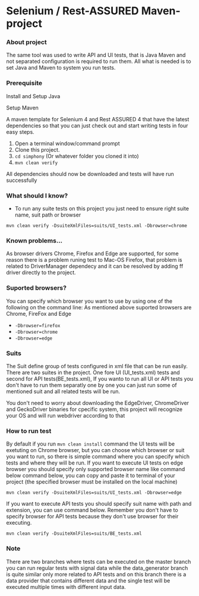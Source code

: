 Selenium / Rest-ASSURED Maven-project
=======================

### About project
The same tool was used to write API and UI tests, that is Java Maven and not separated configuration is required to run them.
All what is needed is to set Java and Maven to system you run tests.

### Prerequisite
Install and Setup Java

Setup Maven

A maven template for Selenium 4 and Rest ASSURED 4 that have the latest dependencies so that you can just check out and start writing tests in four easy steps.
1. Open a terminal window/command prompt
2. Clone this project.
3. `cd simphony` (Or whatever folder you cloned it into)
4. `mvn clean verify`

All dependencies should now be downloaded and tests will have run successfully 

### What should I know?

- To run any suite tests on this project you just need to ensure right suite name, suit path or browser
```shell
mvn clean verify -DsuiteXmlFiles=suits/UI_tests.xml -Dbrowser=chrome
```

### Known problems...

As browser drivers Chrome, Firefox and Edge are supported, for some reason there is a problem runing test to Mac-OS Firefox, that problem is related to DriverManager dependecy 
and it can be resolved by adding ff driver directly to the project.

### Suported browsers?

You can specify which browser you want to use by using one of the following on the command line:
As mentioned above suported browsers are Chrome, FireFox and Edge

- `-Dbrowser=firefox`
- `-Dbrowser=chrome`
- `-Dbrowser=edge`

### Suits
The Suit define group of tests configured in xml file that can be run easily.
There are two suites in the project. One fore UI (UI_tests.xml) tests and second for API tests(BE_tests.xml), If you wanto to run all UI or API tests you don't have to run them separatly one by one
you can just run some of mentioned suit and all related tests will be run.


You don't need to worry about downloading the EdgeDriver, ChromeDriver and GeckoDriver binaries for cpecific system, this project will recognize your OS and will run webdriver according to that

### How to run test
By default if you run ``` mvn clean install ``` command the UI tests will be exetuting on Chrome browser, but you can choose which browser or suit you want to run, so there is simple command where you can specify which tests and where they will be run.
If you want to execute UI tests on edge browser you should specify only supported browser name like command below command below, you can copy and paste it to terminal of your project (the specified browser must be installed on the local machine)
```shell
mvn clean verify -DsuiteXmlFiles=suits/UI_tests.xml -Dbrowser=edge
```
If you want to execute API tests you should specify suit name with path and extension, you can use command below. Remember you don't have to specify browser for API tests because they don't use browser for their executing. 
```shell
mvn clean verify -DsuiteXmlFiles=suits/BE_tests.xml
```

### Note
There are two branches where tests can be executed on the master branch you can run regular tests with signal data while the data_generator branch is quite similar only more related to API tests and on this branch there is a data provider that contains different data and the single test will be executed multiple times with different input data.
